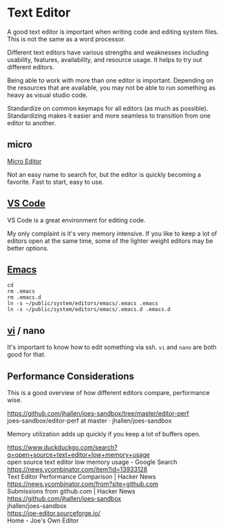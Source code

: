 # Text Editor

A good text editor is important when writing code and editing system files. This is not the same as a word processor.

Different text editors have various strengths and weaknesses including usability, features, availability, and resource usage. It helps to try out different editors.

Being able to work with more than one editor is important. Depending on the resources that are available, you may not be able to run something as heavy as visual studio code.

Standardize on common keymaps for all editors (as much as possible). Standardizing makes it easier and more seamless to transition from one editor to another.

## micro

[Micro Editor](micro/index.md)

Not an easy name to search for, but the editor is quickly becoming a favorite. Fast to start, easy to use. 

## [VS Code](vs-code/vs-code.md)

VS Code is a great environment for editing code. 

My only complaint is it's very memory intensive. If you like to keep a lot of editors open at the same time, some of the lighter weight editors may be better options.

## [Emacs](emacs/emacs.md)

```
cd
rm .emacs
rm .emacs.d
ln -s ~/public/system/editors/emacs/.emacs .emacs
ln -s ~/public/system/editors/emacs/.emacs.d .emacs.d
```

## [vi](vi/) / nano

It's important to know how to edit something via ssh. `vi` and `nano` are both good for that.


## Performance Considerations

This is a good overview of how different editors compare, performance wise.

https://github.com/jhallen/joes-sandbox/tree/master/editor-perf  
joes-sandbox/editor-perf at master · jhallen/joes-sandbox  

Memory utilization adds up quickly if you keep a lot of buffers open. 

https://www.duckduckgo.com/search?q=open+source+text+editor+low+memory+usage  
open source text editor low memory usage - Google Search  
https://news.ycombinator.com/item?id=13933128  
Text Editor Performance Comparison | Hacker News  
https://news.ycombinator.com/from?site=github.com  
Submissions from github.com | Hacker News  
https://github.com/jhallen/joes-sandbox  
jhallen/joes-sandbox  
https://joe-editor.sourceforge.io/  
Home - Joe's Own Editor  



